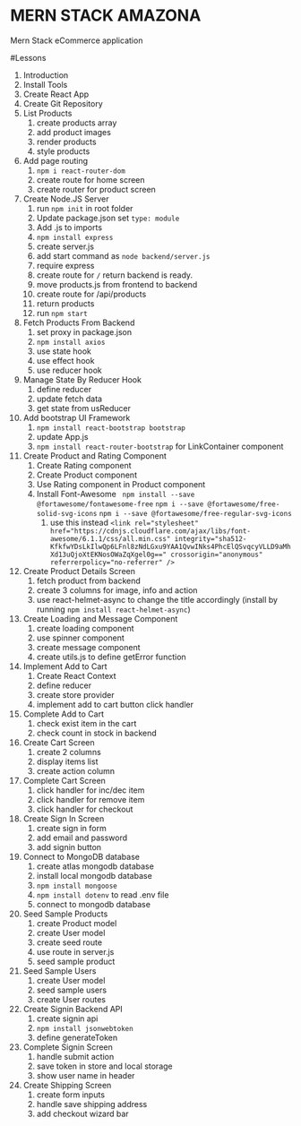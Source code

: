 # MERN STACK AMAZONA

Mern Stack eCommerce application

#Lessons

1. Introduction
2. Install Tools
3. Create React App
4. Create Git Repository
5. List Products
   1. create products array
   2. add product images
   3. render products
   4. style products
6. Add page routing
   1. `npm i react-router-dom`
   2. create route for home screen
   3. create router for product screen
7. Create Node.JS Server
   1. run `npm init` in root folder
   2. Update package.json set `type: module`
   3. Add .js to imports
   4. `npm install express`
   5. create server.js
   6. add start command as `node backend/server.js`
   7. require express
   8. create route for `/` return backend is ready.
   9. move products.js from frontend to backend
   10. create route for /api/products
   11. return products
   12. run `npm start`
8. Fetch Products From Backend
   1. set proxy in package.json
   2. `npm install axios`
   3. use state hook
   4. use effect hook
   5. use reducer hook
9. Manage State By Reducer Hook
   1. define reducer
   2. update fetch data
   3. get state from usReducer
10. Add bootstrap UI Framework
    1. `npm install react-bootstrap bootstrap`
    2. update App.js
    3. `npm install react-router-bootstrap` for LinkContainer component
11. Create Product and Rating Component
    1. Create Rating component
    2. Create Product component
    3. Use Rating component in Product component
    4. Install Font-Awesome
       ` npm install --save @fortawesome/fontawesome-free`
       `npm i --save @fortawesome/free-solid-svg-icons`
       `npm i --save @fortawesome/free-regular-svg-icons`
       1. use this instead `<link rel="stylesheet" href="https://cdnjs.cloudflare.com/ajax/libs/font-awesome/6.1.1/css/all.min.css" integrity="sha512-KfkfwYDsLkIlwQp6LFnl8zNdLGxu9YAA1QvwINks4PhcElQSvqcyVLLD9aMhXd13uQjoXtEKNosOWaZqXgel0g==" crossorigin="anonymous" referrerpolicy="no-referrer" />`
12. Create Product Details Screen
    1. fetch product from backend
    2. create 3 columns for image, info and action
    3. use react-helmet-async to change the title accordingly (install by running `npm install react-helmet-async`)
13. Create Loading and Message Component
    1. create loading component
    2. use spinner component
    3. create message component
    4. create utils.js to define getError function
14. Implement Add to Cart
    1. Create React Context
    2. define reducer
    3. create store provider
    4. implement add to cart button click handler
15. Complete Add to Cart
    1. check exist item in the cart
    2. check count in stock in backend
16. Create Cart Screen
    1. create 2 columns
    2. display items list
    3. create action column
17. Complete Cart Screen
    1. click handler for inc/dec item
    2. click handler for remove item
    3. click handler for checkout
18. Create Sign In Screen
    1. create sign in form
    2. add email and password
    3. add signin button
19. Connect to MongoDB database
    1. create atlas mongodb database
    2. install local mongodb database
    3. `npm install mongoose`
    4. `npm install dotenv` to read .env file
    5. connect to mongodb database
20. Seed Sample Products
    1. create Product model
    2. create User model
    3. create seed route
    4. use route in server.js
    5. seed sample product
21. Seed Sample Users
    1. create User model
    2. seed sample users
    3. create User routes
22. Create Signin Backend API
    1. create signin api
    2. `npm install jsonwebtoken`
    3. define generateToken
23. Complete Signin Screen
    1. handle submit action
    2. save token in store and local storage
    3. show user name in header
24. Create Shipping Screen
    1. create form inputs
    2. handle save shipping address
    3. add checkout wizard bar

